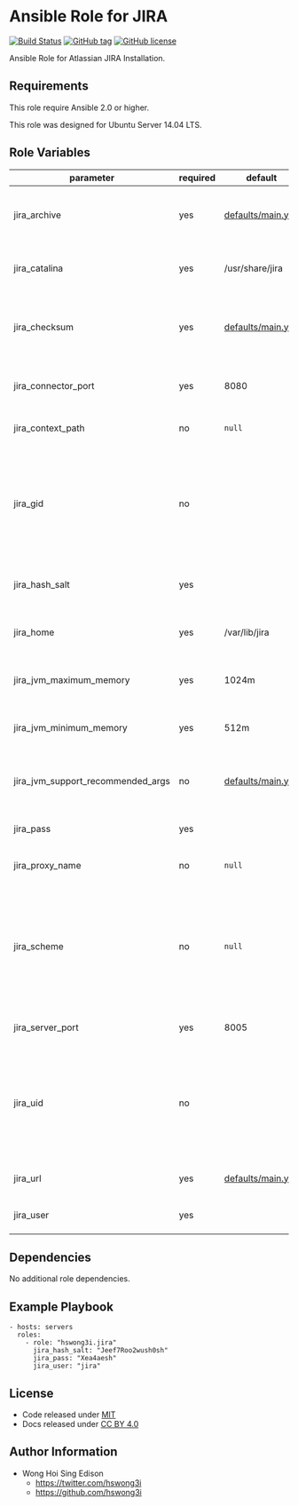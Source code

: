 Ansible Role for JIRA
=====================

[![Build Status](https://travis-ci.org/pantarei/ansible-role-jira.svg?branch=master)](https://travis-ci.org/pantarei/ansible-role-jira)
[![GitHub tag](https://img.shields.io/github/tag/pantarei/ansible-role-jira.svg)](https://github.com/pantarei/ansible-role-jira)
[![GitHub license](https://img.shields.io/github/license/pantarei/ansible-role-jira.svg)](https://github.com/pantarei/ansible-role-jira/blob/master/LICENSE)

Ansible Role for Atlassian JIRA Installation.

Requirements
------------

This role require Ansible 2.0 or higher.

This role was designed for Ubuntu Server 14.04 LTS.

Role Variables
--------------

<table>
<colgroup>
<col width="20%" />
<col width="20%" />
<col width="20%" />
<col width="20%" />
<col width="20%" />
</colgroup>
<thead>
<tr class="header">
<th>parameter</th>
<th>required</th>
<th>default</th>
<th>choices</th>
<th>comments</th>
</tr>
</thead>
<tbody>
<tr class="odd">
<td>jira_archive</td>
<td>yes</td>
<td><a href="https://github.com/pantarei/ansible-role-jira/blob/master/defaults/main.yml">defaults/main.yml</a></td>
<td></td>
<td>Download archive filename for cache during (re)install.</td>
</tr>
<tr class="even">
<td>jira_catalina</td>
<td>yes</td>
<td>/usr/share/jira</td>
<td></td>
<td>Location for the JIRA installation directory.</td>
</tr>
<tr class="odd">
<td>jira_checksum</td>
<td>yes</td>
<td><a href="https://github.com/pantarei/ansible-role-jira/blob/master/defaults/main.yml">defaults/main.yml</a></td>
<td></td>
<td>Download archive sha256 checksum for cache during (re)install.</td>
</tr>
<tr class="even">
<td>jira_connector_port</td>
<td>yes</td>
<td>8080</td>
<td></td>
<td>JIRA Apache Tomcat connector port.</td>
</tr>
<tr class="odd">
<td>jira_context_path</td>
<td>no</td>
<td><code>null</code></td>
<td></td>
<td>Pass value as <code>path</code> to <a href="https://github.com/pantarei/ansible-role-jira/blob/master/templates/usr/share/jira/conf/server.xml.j2">template</a>.</td>
</tr>
<tr class="even">
<td>jira_gid</td>
<td>no</td>
<td></td>
<td></td>
<td>Specifying the GID for shared storage. NOTE: This value should only be set once before deploying and then never changed.</td>
</tr>
<tr class="odd">
<td>jira_hash_salt</td>
<td>yes</td>
<td></td>
<td></td>
<td>Specific password hash salt for sha512.</td>
</tr>
<tr class="even">
<td>jira_home</td>
<td>yes</td>
<td>/var/lib/jira</td>
<td></td>
<td>Location for the JIRA home directory.</td>
</tr>
<tr class="odd">
<td>jira_jvm_maximum_memory</td>
<td>yes</td>
<td>1024m</td>
<td></td>
<td>JIRA JVM maximum memory usage.</td>
</tr>
<tr class="even">
<td>jira_jvm_minimum_memory</td>
<td>yes</td>
<td>512m</td>
<td></td>
<td>JIRA JVM minimum memory usage.</td>
</tr>
<tr class="odd">
<td>jira_jvm_support_recommended_args</td>
<td>no</td>
<td><a href="https://github.com/pantarei/ansible-role-jira/blob/master/defaults/main.yml">defaults/main.yml</a></td>
<td></td>
<td>Atlassian Support recommended JVM arguments.</td>
</tr>
<tr class="even">
<td>jira_pass</td>
<td>yes</td>
<td></td>
<td></td>
<td>Password for JIRA system user.</td>
</tr>
<tr class="odd">
<td>jira_proxy_name</td>
<td>no</td>
<td><code>null</code></td>
<td></td>
<td>Pass value as <code>proxyName</code> to <a href="https://github.com/pantarei/ansible-role-jira/blob/master/templates/usr/share/jira/conf/server.xml.j2">template</a>.</td>
</tr>
<tr class="even">
<td>jira_scheme</td>
<td>no</td>
<td><code>null</code></td>
<td><ul>
<li><code>null</code></li>
<li>http</li>
<li>https</li>
</ul></td>
<td>Install JIRA in standalone mode if <code>null</code>, or integrating with Apache using HTTP if <code>http</code>, or integrating with Apache using HTTPS if <code>https</code>.</td>
</tr>
<tr class="odd">
<td>jira_server_port</td>
<td>yes</td>
<td>8005</td>
<td></td>
<td>JIRA Apache Tomcat server port.</td>
</tr>
<tr class="even">
<td>jira_uid</td>
<td>no</td>
<td></td>
<td></td>
<td>Specifying the UID for shared storage. NOTE: This value should only be set once before deploying and then never changed.</td>
</tr>
<tr class="odd">
<td>jira_url</td>
<td>yes</td>
<td><a href="https://github.com/pantarei/ansible-role-jira/blob/master/defaults/main.yml">defaults/main.yml</a></td>
<td></td>
<td>URL for download archive.</td>
</tr>
<tr class="even">
<td>jira_user</td>
<td>yes</td>
<td></td>
<td></td>
<td>Username for JIRA system user.</td>
</tr>
</tbody>
</table>

Dependencies
------------

No additional role dependencies.

Example Playbook
----------------

    - hosts: servers
      roles:
        - role: "hswong3i.jira"
          jira_hash_salt: "Jeef7Roo2wush0sh"
          jira_pass: "Xea4aesh"
          jira_user: "jira"

License
-------

-   Code released under [MIT](https://github.com/pantarei/ansible-role-jira/blob/master/LICENSE)
-   Docs released under [CC BY 4.0](http://creativecommons.org/licenses/by/4.0/)

Author Information
------------------

-   Wong Hoi Sing Edison
    -   <a href="https://twitter.com/hswong3i" class="uri" class="uri">https://twitter.com/hswong3i</a>
    -   <a href="https://github.com/hswong3i" class="uri" class="uri">https://github.com/hswong3i</a>

